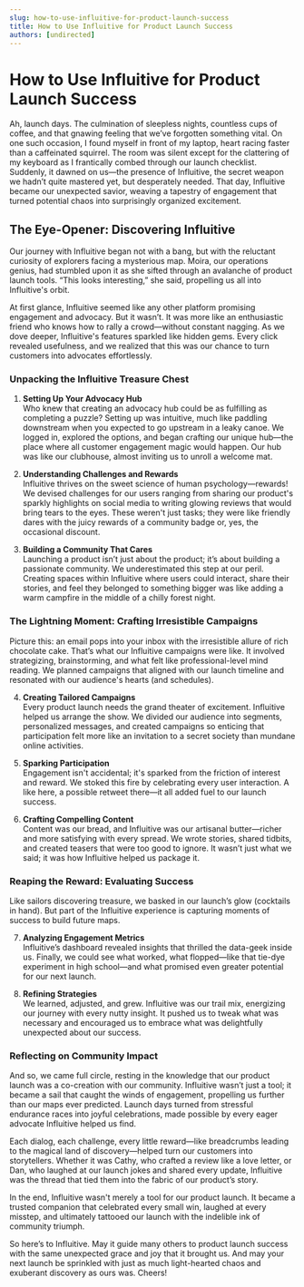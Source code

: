 ```yaml
---
slug: how-to-use-influitive-for-product-launch-success
title: How to Use Influitive for Product Launch Success
authors: [undirected]
---
```



# How to Use Influitive for Product Launch Success

Ah, launch days. The culmination of sleepless nights, countless cups of coffee, and that gnawing feeling that we’ve forgotten something vital. On one such occasion, I found myself in front of my laptop, heart racing faster than a caffeinated squirrel. The room was silent except for the clattering of my keyboard as I frantically combed through our launch checklist. Suddenly, it dawned on us—the presence of Influitive, the secret weapon we hadn’t quite mastered yet, but desperately needed. That day, Influitive became our unexpected savior, weaving a tapestry of engagement that turned potential chaos into surprisingly organized excitement. 

## The Eye-Opener: Discovering Influitive

Our journey with Influitive began not with a bang, but with the reluctant curiosity of explorers facing a mysterious map. Moira, our operations genius, had stumbled upon it as she sifted through an avalanche of product launch tools. “This looks interesting,” she said, propelling us all into Influitive's orbit.

At first glance, Influitive seemed like any other platform promising engagement and advocacy. But it wasn’t. It was more like an enthusiastic friend who knows how to rally a crowd—without constant nagging. As we dove deeper, Influitive's features sparkled like hidden gems. Every click revealed usefulness, and we realized that this was our chance to turn customers into advocates effortlessly.

### Unpacking the Influitive Treasure Chest

1. **Setting Up Your Advocacy Hub**  
   Who knew that creating an advocacy hub could be as fulfilling as completing a puzzle? Setting up was intuitive, much like paddling downstream when you expected to go upstream in a leaky canoe. We logged in, explored the options, and began crafting our unique hub—the place where all customer engagement magic would happen. Our hub was like our clubhouse, almost inviting us to unroll a welcome mat.

2. **Understanding Challenges and Rewards**  
   Influitive thrives on the sweet science of human psychology—rewards! We devised challenges for our users ranging from sharing our product's sparkly highlights on social media to writing glowing reviews that would bring tears to the eyes. These weren't just tasks; they were like friendly dares with the juicy rewards of a community badge or, yes, the occasional discount.

3. **Building a Community That Cares**  
   Launching a product isn’t just about the product; it’s about building a passionate community. We underestimated this step at our peril. Creating spaces within Influitive where users could interact, share their stories, and feel they belonged to something bigger was like adding a warm campfire in the middle of a chilly forest night.

### The Lightning Moment: Crafting Irresistible Campaigns

Picture this: an email pops into your inbox with the irresistible allure of rich chocolate cake. That’s what our Influitive campaigns were like. It involved strategizing, brainstorming, and what felt like professional-level mind reading. We planned campaigns that aligned with our launch timeline and resonated with our audience's hearts (and schedules).

4. **Creating Tailored Campaigns**  
   Every product launch needs the grand theater of excitement. Influitive helped us arrange the show. We divided our audience into segments, personalized messages, and created campaigns so enticing that participation felt more like an invitation to a secret society than mundane online activities.

5. **Sparking Participation**  
   Engagement isn't accidental; it's sparked from the friction of interest and reward. We stoked this fire by celebrating every user interaction. A like here, a possible retweet there—it all added fuel to our launch success.

6. **Crafting Compelling Content**  
   Content was our bread, and Influitive was our artisanal butter—richer and more satisfying with every spread. We wrote stories, shared tidbits, and created teasers that were too good to ignore. It wasn’t just what we said; it was how Influitive helped us package it.

### Reaping the Reward: Evaluating Success

Like sailors discovering treasure, we basked in our launch’s glow (cocktails in hand). But part of the Influitive experience is capturing moments of success to build future maps.

7. **Analyzing Engagement Metrics**  
   Influitive’s dashboard revealed insights that thrilled the data-geek inside us. Finally, we could see what worked, what flopped—like that tie-dye experiment in high school—and what promised even greater potential for our next launch.

8. **Refining Strategies**  
   We learned, adjusted, and grew. Influitive was our trail mix, energizing our journey with every nutty insight. It pushed us to tweak what was necessary and encouraged us to embrace what was delightfully unexpected about our success.

### Reflecting on Community Impact

And so, we came full circle, resting in the knowledge that our product launch was a co-creation with our community. Influitive wasn’t just a tool; it became a sail that caught the winds of engagement, propelling us further than our maps ever predicted. Launch days turned from stressful endurance races into joyful celebrations, made possible by every eager advocate Influitive helped us find.

Each dialog, each challenge, every little reward—like breadcrumbs leading to the magical land of discovery—helped turn our customers into storytellers. Whether it was Cathy, who crafted a review like a love letter, or Dan, who laughed at our launch jokes and shared every update, Influitive was the thread that tied them into the fabric of our product’s story.

In the end, Influitive wasn't merely a tool for our product launch. It became a trusted companion that celebrated every small win, laughed at every misstep, and ultimately tattooed our launch with the indelible ink of community triumph. 

So here’s to Influitive. May it guide many others to product launch success with the same unexpected grace and joy that it brought us. And may your next launch be sprinkled with just as much light-hearted chaos and exuberant discovery as ours was. Cheers!